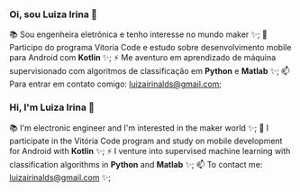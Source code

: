 ### Oi, sou Luiza Irina 👋

📚 Sou engenheira eletrônica e tenho interesse no mundo maker ✨; 
💖 Participo do programa Vitoria Code e estudo sobre desenvolvimento mobile para Android com **Kotlin** ✨; 
⚡ Me aventuro em aprendizado de máquina supervisionado com algoritmos de classificação em **Python** e **Matlab** ✨; 
📫 Para entrar em contato comigo: luizairinalds@gmail.com; 


### Hi, I'm Luiza Irina 👋

📚 I'm electronic engineer and I'm interested in the maker world ✨; 
💖 I participate in the Vitória Code program and study on mobile development for Android with **Kotlin** ✨; 
⚡ I venture into supervised machine learning with classification algorithms in **Python** and **Matlab** ✨; 
📫 To contact me: luizairinalds@gmail.com ✨; 

<!--
**LuizaIrina/LuizaIrina** is a ✨ _special_ ✨ repository because its `README.md` (this file) appears on your GitHub profile.

Here are some ideas to get you started:

- 🔭 I’m currently working on ...
- 🌱 I’m currently learning ...
- 👯 I’m looking to collaborate on ...
- 🤔 I’m looking for help with ...
- 💬 Ask me about ...
- 📫 How to reach me: ...
- 😄 Pronouns: ...
- ⚡ Fun fact: ...
-->
